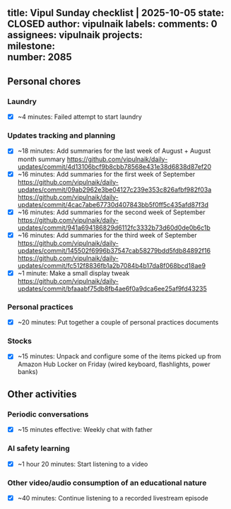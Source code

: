 title:	Vipul Sunday checklist | 2025-10-05
state:	CLOSED
author:	vipulnaik
labels:	
comments:	0
assignees:	vipulnaik
projects:	
milestone:	
number:	2085
--
## Personal chores

### Laundry

- [x] ~4 minutes: Failed attempt to start laundry

### Updates tracking and planning

- [x] ~18 minutes: Add summaries for the last week of August + August month summary https://github.com/vipulnaik/daily-updates/commit/4d13106bcf9b8cbb78568e431e38d6838d87ef20
- [x] ~16 minutes: Add summaries for the first week of September https://github.com/vipulnaik/daily-updates/commit/09ab2962e3be04127c239e353c826afbf982f03a https://github.com/vipulnaik/daily-updates/commit/4cac7abe67730d407843bb5f0ff5c435afd87f3d
- [x] ~16 minutes: Add summaries for the second week of September https://github.com/vipulnaik/daily-updates/commit/941a694186829d6112fc3332b73d60d0de0b6c1b
- [x] ~16 minutes: Add summaries for the third week of September https://github.com/vipulnaik/daily-updates/commit/145502f6996b37547cab58279bdd5fdb84892f16 https://github.com/vipulnaik/daily-updates/commit/fc512f8836fb1a2b7084b4b17da8f068bcd18ae9
- [x] ~1 minute: Make a small display tweak https://github.com/vipulnaik/daily-updates/commit/bfaaabf75db8fb4ae6f0a9dca6ee25af9fd43235

### Personal practices

- [x] ~20 minutes: Put together a couple of personal practices documents

### Stocks

- [x] ~15 minutes: Unpack and configure some of the items picked up from Amazon Hub Locker on Friday (wired keyboard, flashlights, power banks)

## Other activities

### Periodic conversations

- [x] ~15 minutes effective: Weekly chat with father

### AI safety learning

- [x] ~1 hour 20 minutes: Start listening to a video

### Other video/audio consumption of an educational nature

- [x] ~40 minutes: Continue listening to a recorded livestream episode
